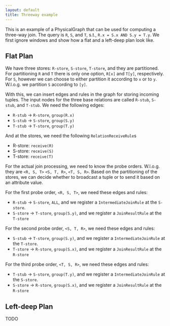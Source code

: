 ```yaml
---
layout: default
title: Threeway example
---
```


This is an example of a PhysicalGraph that can be used for computing a three-way join. The query is `R`, `S`, and `T`, s.t., `R.x = S.x AND S.y = T.y`. We first ignore windows and show how a flat and a left-deep plan look like.

## Flat Plan

We have three stores: `R-store`, `S-store`, `T-store`, and they are partitioned. For partitioning `R` and `T` there is only one option, `R[x]` and `T[y]`, respectively. For `S`, however we can choose to either partition it according to `x` or to `y`. W.l.o.g. we partition `S` according to `[y]`.

With this, we can insert edges and rules in the graph for storing incoming tuples. The input nodes for the three base relations are called `R-stub`, `S-stub`, and `T-stub`. We need the following edges:

* `R-stub` -> `R-store`, `group(R.x)`
* `S-stub` -> `S-store`, `group(S.y)`
* `T-stub` -> `T-store`, `group(T.y)`

And at the stores, we need the following `RelationReceiveRule`s

* R-store: `receive(R)`
* S-store: `receive(S)`
* T-store: `receive(T)`

For the actual join processing, we need to know the probe orders. W.l.o.g. they are `<R, S, T>` `<S, T, R>`, `<T, S, R>`. Based on the partitioning of the stores, we can decide whether to broadcast a tuple or to send it based on an attribute value.

For the first probe order, `<R, S, T>`, we need these edges and rules:

* `R-stub` -> `S-store`, `ALL`, and we register a `IntermediateJoinRule` at the `S-store`.
* `S-store` -> `T-store`, `group(S.y)`, and we register a `JoinResultRule` at the `T-store`

For the second probe order, `<S, T, R>`, we need these edges and rules:

* `S-stub` -> `T-store`, `group(S.y)`, and we register a `IntermediateJoinRule` at the `T-store`.
* `T-store` -> `R-store`, `group(S.x)`, and we register a `JoinResultRule` at the `R-store`

For the third probe order, `<T, S, R>`, we need these edges and rules:

* `T-stub` -> `S-store`, `group(T.y)`, and we register a `IntermediateJoinRule` at the `S-store`.
* `S-store` -> `R-store`, `group(S.x)`, and we register a `JoinResultRule` at the `R-store`



## Left-deep Plan

TODO
